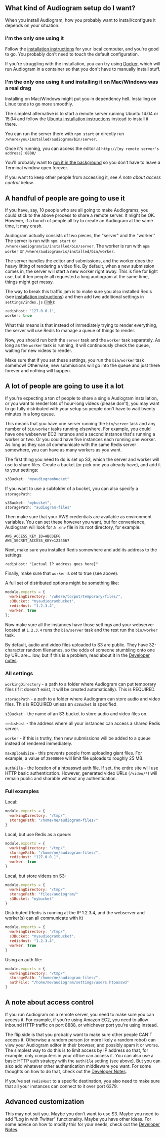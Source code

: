 ## What kind of Audiogram setup do I want?

When you install Audiogram, how you probably want to install/configure it depends on your situation.

### I'm the only one using it

Follow the [installation instructions](INSTALL.md) for your local computer, and you're good to go. You probably don't need to touch the default configuration.

If you're struggling with the installation, you can try using [Docker](https://github.com/nypublicradio/audiogram/blob/master/INSTALL.md#docker-installation), which will run Audiogram in a container so that you don't have to manually install stuff.

### I'm the only one using it and installing it on Mac/Windows was a real drag

Installing on Mac/Windows might put you in dependency hell. Installing on Linux tends to go more smoothly.

The simplest alternative is to start a remote server running Ubuntu 14.04 or 15.04 and follow the [Ubuntu installation instructions](INSTALL.md#ubuntu-1404-installation) instead to install it there.

You can run the server there with `npm start` or directly run `/where/you/installed/audiogram/bin/server`.

Once it's running, you can access the editor at `http://[my remote server's address]:8888/`

You'll probably want to [run it in the background](http://olegpuzanov.com/2014/04/08/run-any-script-as-a-daemon-process-in-ubuntu-with-upstart/) so you don't have to leave a Terminal window open forever.

If you want to keep other people from accessing it, see _A note about access control_ below.

## A handful of people are going to use it

If you have, say, 10 people who are all going to make Audiograms, you could stick to the above process to share a remote server.  It might be OK.  However, if a bunch of people all try to create an Audiogram at the same time, it may crash.

Audiogram actually consists of two pieces, the "server" and the "worker."  The server is run with `npm start` or `/where/audiogram/is/installed/bin/server`.  The worker is run with `npm worker` or `/where/audiogram/is/installed/bin/worker`.

The server handles the editor and submissions, and the worker does the heavy lifting of rendering a video file.  By default, when a new submission comes in, the server will start a new worker right away.  This is fine for light use, but if ten people all requested a long audiogram at the same time, things might get messy.

The way to break this traffic jam is to make sure you also installed Redis (see [installation instructions](INSTALL.md)) and then add two additional settings in `settings/index.js` ([link](settings/index.js)):

```js
redisHost: "127.0.0.1",
worker: true
```

What this means is that instead of immediately trying to render everything, the server will use Redis to manage a queue of things to render.

Now, you should run both the `server` task and the `worker` task separately.  As long as the `worker` task is running, it will continuously check the queue, waiting for new videos to render.

Make sure that if you set these settings, you run the `bin/worker` task somehow!  Otherwise, new submissions will go into the queue and just there forever and nothing will happen.

## A lot of people are going to use it a lot

If you're expecting a ton of people to share a single Audiogram installation, or you want to render lots of hour-long videos (please don't), you may want to go fully distributed with your setup so people don't have to wait twenty minutes in a long queue.

This means that you have one server running the `bin/server` task and any number of `bin/worker` tasks running elsewhere.  For example, you could have one webserver EC2 instance and a second instance that's running a worker or two.  Or you could have five instances each running one worker.  As long as they can all communicate with the same Redis server somewhere, you can have as many workers as you want.

The first thing you need to do is set up S3, which the server and worker will use to share files.  Create a bucket (or pick one you already have), and add it to your settings:

```js
s3Bucket: "myaudiogrambucket"
```

If you want to use a subfolder of a bucket, you can also specify a `storagePath`:

```js
s3Bucket: "mybucket",
storagePath: "audiogram-files"
```

Then make sure that your AWS credentials are available as environment variables.  You can set these however you want, but for convenience, Audiogram will look for a `.env` file in its root directory, for example:

```
AWS_ACCESS_KEY_ID=ABCDEFG
AWS_SECRET_ACCESS_KEY=1234567
```

Next, make sure you installed Redis somewhere and add its address to the settings:

```
redisHost: "[actual IP address goes here]"
```

Finally, make sure that `worker` is set to true (see above).

A full set of distributed options might be something like:

```js
module.exports = {
  workingDirectory: "/where/to/put/temporary/files/",
  s3Bucket: "myaudiogrambucket",
  redisHost: "1.2.3.4",
  worker: true
};
```

Now make sure all the instances have those settings and your webserver located at `1.2.3.4` runs the `bin/server` task and the rest run the `bin/worker` task.

By default, audio and video files uploaded to S3 are public. They have 32-character random filenames, so the odds of someone stumbling onto one by URL are... low, but if this is a problem, read about it in the [Developer notes](DEVELOPERS.md#make-s3-files-private).

### All settings

`workingDirectory` - a path to a folder where Audiogram can put temporary files (if it doesn't exist, it will be created automatically). This is REQUIRED.

`storagePath` - a path to a folder where Audiogram can store audio and video files. This is REQUIRED unless an `s3Bucket` is specified.

`s3Bucket` - the name of an S3 bucket to store audio and video files on.

`redisHost` - the address where all your instances can access a shared Redis server.

`worker` - if this is truthy, then new submissions will be added to a queue instead of rendered immediately.

`maxUploadSize` - this prevents people from uploading giant files.  For example, a value of `25000000` will limit file uploads to roughly 25 MB.

`authFile` - the location of a [htpasswd auth file](https://httpd.apache.org/docs/current/programs/htpasswd.html). If set, the entire site will use HTTP basic authentication. However, generated video URLs (`/video/*`) will remain public and sharable without any authentication.

### Full examples

Local:

```js
module.exports = {
  workingDirectory: "/tmp/",
  storagePath: "/home/me/audiogram-files/"
}
```

Local, but use Redis as a queue:

```js
module.exports = {
  workingDirectory: "/tmp/",
  storagePath: "/home/me/audiogram-files/",
  redisHost: "127.0.0.1",
  worker: true
}
```

Local, but store videos on S3:

```js
module.exports = {
  workingDirectory: "/tmp/",
  storagePath: "files/audiogram/"
  s3Bucket: "mybucket"
}
```

Distributed (Redis is running at the IP 1.2.3.4, and the webserver and worker(s) can all communicate with it)

```js
module.exports = {
  workingDirectory: "/tmp/",
  s3Bucket: "myaudiogrambucket",
  redisHost: "1.2.3.4",
  worker: true
}
```

Using an auth file:

```js
module.exports = {
  workingDirectory: "/tmp/",
  storagePath: "/home/me/audiogram-files/",
  authFile: "/home/me/audiogram/settings/users.htpasswd"
}
```

## A note about access control

If you run Audiogram on a remote server, you need to make sure you can access it.  For example, if you're using Amazon EC2, you need to allow inbound HTTP traffic on port 8888, or whichever port you're using instead.

The flip side is that you probably want to make sure other people CAN'T access it.  Otherwise a random person (or more likely a random robot) can view your Audiogram editor in their browser, and possibly spam it or worse.  The simplest way to do this is to limit access by IP address so that, for example, only computers in your office can access it.  You can also use a basic HTTP auth strategy with the `authFile` setting (see above).  But you can also add whatever other authentication middleware you want. For some thoughts on how to do that, check out the [Developer Notes](DEVELOPERS.md#require-users-to-log-in).

If you've set `redisHost` to a specific destination, you also need to make sure that all your instances can connect to it over port 6379.

## Advanced customization

This may not suit you. Maybe you don't want to use S3. Maybe you need to add "Log in with Twitter" functionality. Maybe you have other ideas. For some advice on how to modify this for your needs, check out the [Developer Notes](DEVELOPERS.md).
